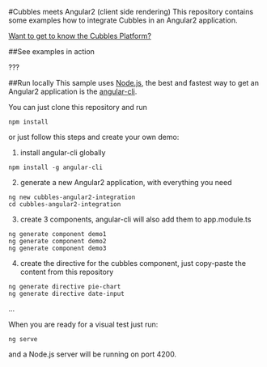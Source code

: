 #Cubbles meets Angular2 (client side rendering)
This repository contains some examples how to integrate Cubbles in an Angular2 application.

[Want to get to know the Cubbles Platform?](https://cubbles.github.io/)

##See examples in action

???


##Run locally
This sample uses [Node.js](https://nodejs.org/en/), the best and fastest way to get an Angular2 application is the [angular-cli](https://github.com/angular/). 

You can just clone this repository and run 
```
npm install
```

or just follow this steps and create your own demo:

1. install angular-cli globally
```
npm install -g angular-cli
```

2. generate a new Angular2 application, with everything you need  
```
ng new cubbles-angular2-integration
cd cubbles-angular2-integration
```

3. create 3 components, angular-cli will also add them to app.module.ts
```
ng generate component demo1
ng generate component demo2
ng generate component demo3
```

4. create the directive for the cubbles component, just copy-paste the content from this repository
```
ng generate directive pie-chart
ng generate directive date-input
```

...

When you are ready for a visual test just run:
```
ng serve
```

and a Node.js server will be running on port 4200.